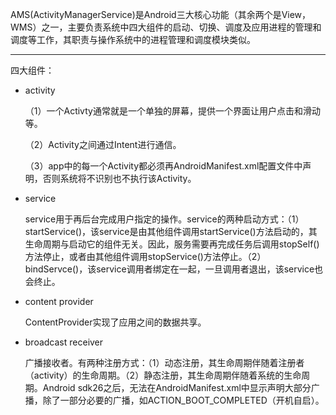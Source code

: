 AMS(ActivityManagerService)是Android三大核心功能（其余两个是View，WMS）之一，主要负责系统中四大组件的启动、切换、调度及应用进程的管理和调度等工作，其职责与操作系统中的进程管理和调度模块类似。



------

四大组件：

* activity

  （1）一个Activty通常就是一个单独的屏幕，提供一个界面让用户点击和滑动等。

  （2）Activity之间通过Intent进行通信。

  （3）app中的每一个Activity都必须再AndroidManifest.xml配置文件中声明，否则系统将不识别也不执行该Activity。

* service

  service用于再后台完成用户指定的操作。service的两种启动方式：（1）startService()，该service是由其他组件调用startService()方法启动的，其生命周期与启动它的组件无关。因此，服务需要再完成任务后调用stopSelf()方法停止，或者由其他组件调用stopService()方法停止。（2）bindServce()，该service调用者绑定在一起，一旦调用者退出，该service也会终止。

* content provider

  ContentProvider实现了应用之间的数据共享。

* broadcast receiver

  广播接收者。有两种注册方式：（1）动态注册，其生命周期伴随着注册者（activity）的生命周期。（2）静态注册，其生命周期伴随着系统的生命周期。Android sdk26之后，无法在AndroidManifest.xml中显示声明大部分广播，除了一部分必要的广播，如ACTION_BOOT_COMPLETED（开机自启）。